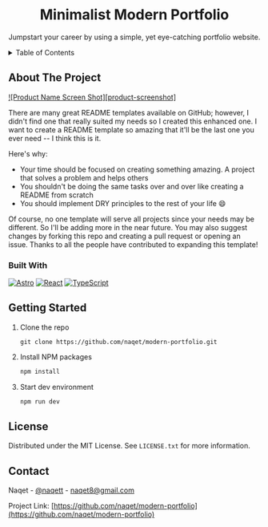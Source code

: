 <h1 align="center">Minimalist Modern Portfolio</h1>

<p align="center">
	Jumpstart your career by using a simple, yet eye-catching portfolio website.
</p>

<!-- TABLE OF CONTENTS -->
<details>
  <summary>Table of Contents</summary>
  <ol>
    <li>
      <a href="#about-the-project">About The Project</a>
      <ul>
        <li>
					<a href="#built-with">Built With</a>
				</li>
      </ul>
    </li>
    <li>
      <a href="#getting-started">Getting Started</a>
    </li>
    <li>
			<a href="#license">License</a>
		</li>
    <li>
			<a href="#contact">Contact</a>
		</li>
  </ol>
</details>

## About The Project

[![Product Name Screen Shot][product-screenshot]](https://szymonszadkowski.com)

There are many great README templates available on GitHub; however, I didn't find one that really suited my needs so I created this enhanced one. I want to create a README template so amazing that it'll be the last one you ever need -- I think this is it.

Here's why:

- Your time should be focused on creating something amazing. A project that solves a problem and helps others
- You shouldn't be doing the same tasks over and over like creating a README from scratch
- You should implement DRY principles to the rest of your life :smile:

Of course, no one template will serve all projects since your needs may be different. So I'll be adding more in the near future. You may also suggest changes by forking this repo and creating a pull request or opening an issue. Thanks to all the people have contributed to expanding this template!

### Built With

[![Astro][astro-badge]][astro-url]
[![React][react-badge]][react-url]
[![TypeScript][ts-badge]][ts-url]

## Getting Started

1. Clone the repo
   ```
   git clone https://github.com/naqet/modern-portfolio.git
   ```
1. Install NPM packages
   ```sh
   npm install
   ```
1. Start dev environment
   ```sh
   npm run dev
   ```

## License

Distributed under the MIT License. See `LICENSE.txt` for more information.

## Contact

Naqet - [@naqett](https://twitter.com/naqett) - naqet8@gmail.com

Project Link: [https://github.com/naqet/modern-portfolio](https://github.com/naqet/modern-portfolio)

[astro-badge]: https://img.shields.io/badge/-Astro-black?style=for-the-badge&logo=astro
[astro-url]: https://astro.build/
[ts-badge]: https://img.shields.io/badge/-TypeScript-white?style=for-the-badge&logo=typescript
[ts-url]: https://www.typescriptlang.org/
[react-badge]: https://img.shields.io/badge/React-20232A?style=for-the-badge&logo=react&logoColor=61DAFB
[react-url]: https://reactjs.org/
